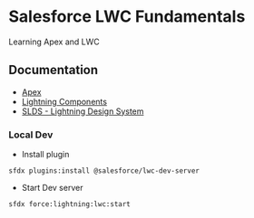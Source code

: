 # Salesforce LWC Fundamentals

Learning Apex and LWC

## Documentation

- [Apex](https://developer.salesforce.com/docs/atlas.en-us.apexcode.meta/apexcode/apex_dev_guide.htm)
- [Lightning Components](https://developer.salesforce.com/docs/component-library/overview/components)
- [SLDS - Lightning Design System](https://www.lightningdesignsystem.com/)

### Local Dev

- Install plugin

```
sfdx plugins:install @salesforce/lwc-dev-server
```

- Start Dev server

```
sfdx force:lightning:lwc:start
```
